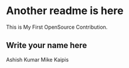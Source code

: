 # Another readme is here

This is My First OpenSource Contribution.

## Write your name here

Ashish Kumar
Mike Kaipis